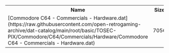 <table>
<tr><th>Name</th><th>Size</th></tr>
<tr><td>
[Commodore C64 - Commercials - Hardware.dat](https://raw.githubusercontent.com/open-retrogaming-archive/dat-catalog/main/root/basic/TOSEC-PIX/Commodore/C64/Commercials/Hardware/Commodore C64 - Commercials - Hardware.dat)
</td><td>7056</td></tr>
</table>
